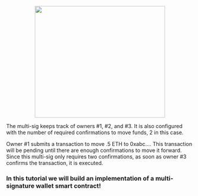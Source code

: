<p align="center">
<img width="350" height="300" src="https://res.cloudinary.com/divzjiip8/image/upload/v1569277574/Frame_13_mcuqpx.png">
</p>

The multi-sig keeps track of owners #1, #2, and #3. It is also configured with the number of required confirmations to move funds, 2 in this case.

Owner #1 submits a transaction to move .5 ETH to 0xabc.... This transaction will be pending until there are enough confirmations to move it forward. Since this multi-sig only requires two confirmations, as soon as owner #3 confirms the transaction, it is executed.

### In this tutorial we will build an implementation of a multi-signature wallet smart contract!